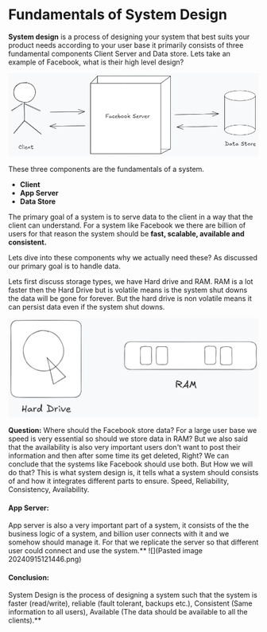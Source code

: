 # Fundamentals of System Design

**System design** is a process of designing your system that best suits your product needs according to your user base it primarily consists of three fundamental components Client Server and Data store.
Lets take an example of Facebook, what is their high level design?

![](../Images/Components-of-System.png)

These three components are the fundamentals of a system.

* **Client**
* **App Server**
* **Data Store**

The primary goal of a system is to serve data to the client in a way that the client can understand. For a system like Facebook we there are billion of users for that reason the system should be **fast, scalable, available and consistent.**

Lets dive into these components why we actually need these?
As discussed our primary goal is to handle data.

Lets first discuss storage types, we have Hard drive and RAM. RAM is a lot faster then the Hard Drive but is volatile means is the system shut downs the data will be gone for forever. But the hard drive is non volatile means it can persist data even if the system shut downs.

![](../Images/HDD-and-Ram.png)

**Question:** Where should the Facebook store data?
For a large user base we speed is very essential so should we store data in RAM? But we also said that the availability is also very important users don't want to post their information and then after some time its get deleted, Right?
We can conclude that the systems like Facebook should use both. But How we will do that? This is what system design is, it tells what a system should consists of and how it integrates different parts to ensure. Speed, Reliability, Consistency, Availability.

#### App Server:

App server is also a very important part of a system, it consists of the the business logic of a system, and billion user connects with it and we somehow should manage it. For that we replicate the server so that different user could connect and use the system.**
![](Pasted image 20240915121446.png)
#### Conclusion:

System Design is the process of designing a system such that the system is faster (read/write), reliable (fault tolerant, backups etc.), Consistent (Same information to all users), Available (The data should be available to all the clients).**
